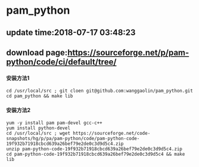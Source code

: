 # pam_python
## update time:2018-07-17 03:48:23
## download page:https://sourceforge.net/p/pam-python/code/ci/default/tree/


#### 安装方法1
    cd /usr/local/src ; git cloen git@github.com:wanggaolin/pam_python.git
    cd pam_python && make lib
 
#### 安装方法2
    yum -y install pam pam-devel gcc-c++
    yum install python-devel
    cd /usr/local/src ; wget https://sourceforge.net/code-snapshots/hg/p/pa/pam-python/code/pam-python-code-19f932b71918cbcd639a26bef79e2de0c3d9d5c4.zip
    unzip pam-python-code-19f932b71918cbcd639a26bef79e2de0c3d9d5c4.zip
    cd pam-python-code-19f932b71918cbcd639a26bef79e2de0c3d9d5c4 && make lib



